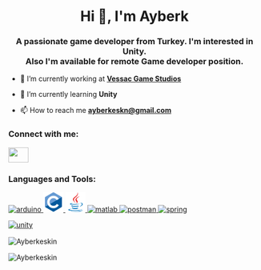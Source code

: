<h1 align="center">Hi 👋, I'm Ayberk</h1>
<h3 align="center">A passionate game developer from Turkey. I'm interested in Unity. </br>
  Also I'm available for remote Game developer position.</h3>

 

- 🔭 I’m currently working at [**Vessac Game Studios**](https://www.linkedin.com/company/vessac-gamestudios/)

- 🌱 I’m currently learning  **Unity**

- 📫 How to reach me **ayberkeskn@gmail.com**


<h3 align="left">Connect with me:</h3>
<p align="left">

<a href="(https://www.linkedin.com/in/ayberk-keskin/)" target="blank"><img align="center" src="https://raw.githubusercontent.com/rahuldkjain/github-profile-readme-generator/master/src/images/icons/Social/linked-in-alt.svg" height="30" width="40" /></a>
</p>


<h3 align="left">Languages and Tools:</h3>
<p align="left"> <a href="https://www.arduino.cc/" target="_blank" rel="noreferrer"> <img src="https://cdn.worldvectorlogo.com/logos/arduino-1.svg" alt="arduino" width="40" height="40"/> </a> <a href="https://www.cprogramming.com/" target="_blank" rel="noreferrer"> <img src="https://raw.githubusercontent.com/devicons/devicon/master/icons/c/c-original.svg" alt="c" width="40" height="40"/> </a> <a href="https://www.java.com" target="_blank" rel="noreferrer"> <img src="https://raw.githubusercontent.com/devicons/devicon/master/icons/java/java-original.svg" alt="java" width="40" height="40"/> </a> <a href="https://www.mathworks.com/" target="_blank" rel="noreferrer"> <img src="https://upload.wikimedia.org/wikipedia/commons/2/21/Matlab_Logo.png" alt="matlab" width="40" height="40"/> </a> <a href="https://postman.com" target="_blank" rel="noreferrer"> <img src="https://www.vectorlogo.zone/logos/getpostman/getpostman-icon.svg" alt="postman" width="40" height="40"/> </a> <a href="https://spring.io/" target="_blank" rel="noreferrer"> <img src="https://www.vectorlogo.zone/logos/springio/springio-icon.svg" alt="spring" width="40" height="40"/> </a> </p> <a href="https://unity.com/" target="_blank" rel="noreferrer"> <img src="https://www.vectorlogo.zone/logos/unity3d/unity3d-icon.svg" alt="unity" width="40" height="40"/> </a> </p>

<p><img align="center" src="https://github-readme-stats.vercel.app/api/top-langs?username=Ayberkeskin&show_icons=true&locale=en&layout=compact" alt="Ayberkeskin" /></p>

<p><img align="center" src="https://github-readme-streak-stats.herokuapp.com/?user=Ayberkeskin&" alt="Ayberkeskin" /></p>
